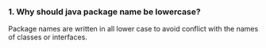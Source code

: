 ### 1. Why should java package name be lowercase?
Package names are written in all lower case to avoid conflict with the names of classes or interfaces.
